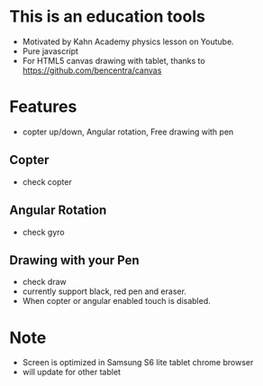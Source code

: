 # This is an education tools
- Motivated by Kahn Academy physics lesson on Youtube.
- Pure javascript
- For HTML5 canvas drawing with tablet, thanks to https://github.com/bencentra/canvas

# Features
- copter up/down, Angular rotation, Free drawing with pen

## Copter
- check copter

## Angular Rotation
- check gyro

## Drawing with your Pen
- check draw
- currently support black, red pen and eraser.
- When copter or angular enabled touch is disabled.

# Note
- Screen is optimized in Samsung S6 lite tablet chrome browser
- will update for other tablet
